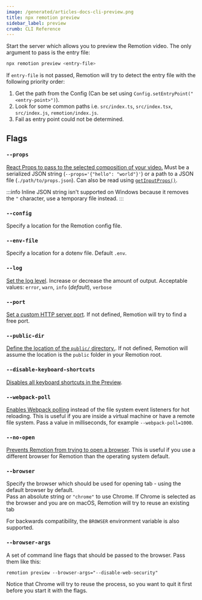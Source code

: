 ```yaml
---
image: /generated/articles-docs-cli-preview.png
title: npx remotion preview
sidebar_label: preview
crumb: CLI Reference
---
```


Start the server which allows you to preview the Remotion video. The only argument to pass is the entry file:

```bash
npx remotion preview <entry-file>
```

If `entry-file` is not passed, Remotion will try to detect the entry file with the following priority order:

1. Get the path from the Config (Can be set using `Config.setEntryPoint("<entry-point>")`).
2. Look for some common paths i.e. `src/index.ts`, `src/index.tsx`, `src/index.js`, `remotion/index.js`.
3. Fail as entry point could not be determined.

## Flags

### `--props`

[React Props to pass to the selected composition of your video.](/docs/parametrized-rendering#passing-input-props-in-the-cli) Must be a serialized JSON string (`--props='{"hello": "world"}'`) or a path to a JSON file (`./path/to/props.json`). Can also be read using [`getInputProps()`](/docs/get-input-props).

:::info
Inline JSON string isn't supported on Windows because it removes the `"` character, use a temporary file instead.
:::

### `--config` <AvailableFrom v="1.2.0" />

Specify a location for the Remotion config file.

### `--env-file` <AvailableFrom v="2.2.0" />

Specify a location for a dotenv file. Default `.env`.

### `--log`

[Set the log level](/docs/config#setlevel). Increase or decrease the amount of output. Acceptable values: `error`, `warn`, `info` (_default_), `verbose`

### `--port`

[Set a custom HTTP server port](/docs/config#setPort). If not defined, Remotion will try to find a free port.

### `--public-dir` <AvailableFrom v="3.2.13" />

[Define the location of the `public/` directory.](/docs/config#setpublicdir). If not defined, Remotion will assume the location is the `public` folder in your Remotion root.

### `--disable-keyboard-shortcuts` <AvailableFrom v="3.2.11" />

[Disables all keyboard shortcuts in the Preview](/docs/config#setkeyboardshortcutsenabled).

### `--webpack-poll` <AvailableFrom v="3.3.11" />

[Enables Webpack polling](/docs/config#setwebpackpollinginmilliseconds) instead of the file system event listeners for hot reloading. This is useful if you are inside a virtual machine or have a remote file system.
Pass a value in milliseconds, for example `--webpack-poll=1000`.

### `--no-open` <AvailableFrom v="3.3.19" />

[Prevents Remotion from trying to open a browser](/docs/config#setshouldopenbrowser). This is useful if you use a different browser for Remotion than the operating system default.

### `--browser` <AvailableFrom v="3.3.79" />

Specify the browser which should be used for opening tab - using the default browser by default.  
Pass an absolute string or `"chrome"` to use Chrome.
If Chrome is selected as the browser and you are on macOS, Remotion will try to reuse an existing tab

For backwards compatibility, the `BROWSER` environment variable is also supported.

### `--browser-args` <AvailableFrom v="3.3.79" />

A set of command line flags that should be passed to the browser. Pass them like this:

```console
remotion preview --browser-args="--disable-web-security"
```

Notice that Chrome will try to reuse the process, so you want to quit it first before you start it with the flags.
